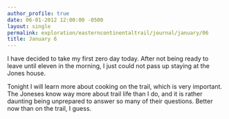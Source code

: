 ```yaml
---
author_profile: true
date: 06-01-2012 12:00:00 -0500
layout: single
permalink: exploration/easterncontinentaltrail/journal/january/06
title: January 6
---
```

I have decided to take my first zero day today. After not being ready to leave until eleven in the morning, I just could not pass up staying at the Jones house.

Tonight I will learn more about cooking on the trail, which is very important. The Joneses know way more about trail life than I do, and it is rather daunting being unprepared to answer so many of their questions. Better now than on the trail, I guess.